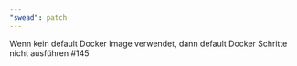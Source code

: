 ```yaml
---
"swead": patch
---
```


Wenn kein default Docker Image verwendet, dann default Docker Schritte nicht ausführen #145
